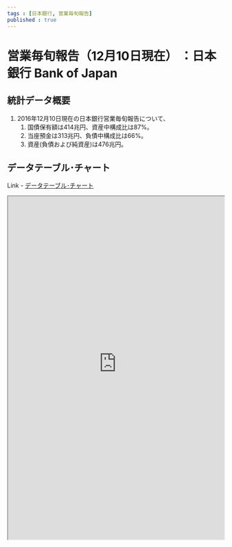 ```yaml
--- 
tags : [日本銀行, 営業毎旬報告] 
published : true
---
```

#  営業毎旬報告（12月10日現在） ：日本銀行 Bank of Japan
## 統計データ概要

1. 2016年12月10日現在の日本銀行営業毎旬報告について、 
	1. 国債保有額は414兆円、資産中構成比は87%。
	1. 当座預金は313兆円、負債中構成比は66%。
	1. 資産(負債および純資産)は476兆円。
	
## データテーブル･チャート
Link - [データテーブル･チャート](http://knowledgevault.saecanet.com/charts/am-consulting.co.jp-BankOfJapanAccounts.html)
<iframe src="http://knowledgevault.saecanet.com/charts/am-consulting.co.jp-BankOfJapanAccounts.html" width="100%" height="800px"></iframe>